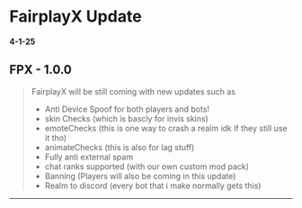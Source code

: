 # FairplayX Update
**4-1-25**

   FPX - 1.0.0
-------------------------------------------------------------------
> FairplayX will be still coming with new updates such as
> 
> - Anti Device Spoof for both players and bots!
> - skin Checks (which is bascly for invis skins)
> - emoteChecks (this is one way to crash a realm idk if they still use it tho)
> - animateChecks (this is also for lag stuff)
> - Fully anti external spam
> - chat ranks supported (with our own custom mod pack)
> - Banning (Players will also be coming in this update)
> - Realm to discord (every bot that i make normally gets this)
-------------------------------------------------------------------
